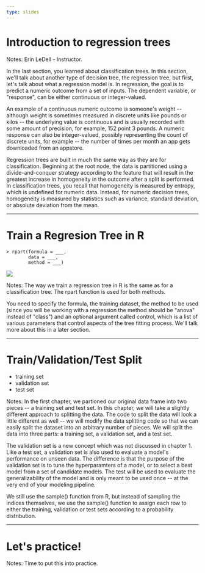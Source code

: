 ```yaml
---
type: slides
---
```


# Introduction to regression trees

Notes: Erin LeDell - Instructor. 

In the last section, you learned about classification trees. In this section, we'll talk about another type of decision tree, the regression tree, but first, let's talk about what a regression model is.  In regression, the goal is to predict a numeric outcome from a set of inputs.  The dependent variable, or "response", can be either continuous or integer-valued.  

An example of a continuous numeric outcome is someone's weight -- although weight is sometimes measured in discrete units like pounds or kilos -- the underlying value is continuous and is usually recorded with some amount of precision, for example, 152 point 3 pounds.  A numeric response can also be integer-valued, possibly representing the count of discrete units, for example -- the number of times per month an app gets downloaded from an appstore.

Regression trees are built in much the same way as they are for classification. Beginning at the root node, the data is partitioned using a divide-and-conquer strategy according to the feature that will result in the greatest increase in homogeneity in the outcome after a split is performed. In classification trees, you recall that homogeneity is measured by entropy, which is undefined for numeric data. Instead, for numeric decision trees, homogeneity is measured by statistics such as variance, standard deviation, or absolute deviation from the mean.


---

# Train a Regresion Tree in R

```out
> rpart(formula = ___, 
        data = ___,
        method = ___)

```

![](http://s3.amazonaws.com/assets.datacamp.com/production/course_5597/datasets/rpart_args.png)


Notes: The way we train a regression tree in R is the same as for a classification tree.  The rpart function is used for both methods. 

You need to specify the formula, the training dataset, the method to be used (since you will be working with a regression the method should be "anova" instead of "class") and an optional argument called control, which is a list of various parameters that control aspects of the tree fitting process.  We'll talk more about this in a later section.


---

# Train/Validation/Test Split

- training set
- validation set
- test set

Notes: In the first chapter, we partioned our original data frame into two pieces -- a training set and test set.  In this chapter, we will take a slightly different approach to splitting the data.  The code to split the data will look a little different as well -- we will modify the data splitting code so that we can easily split the dataset into an arbitrary number of pieces.  We will split the data into three parts: a training set, a validation set, and a test set. 

The validation set is a new concept which was not discussed in chapter 1.  Like a test set, a validation set is also used to evaluate a model's performance on unseen data.  The difference is that the purpose of the validation set is to tune the hyperparamters of a model, or to select a best model from a set of candidate models.  The test will be used to evaluate the generalizability of the model and is only meant to be used once -- at the very end of your modeling pipeline. 

We still use the sample() function from R, but instead of sampling the indices themselves, we use the sample() function to assign each row to either the training, validation or test sets according to a probability distribution.

---

# Let's practice!

Notes: Time to put this into practice.
